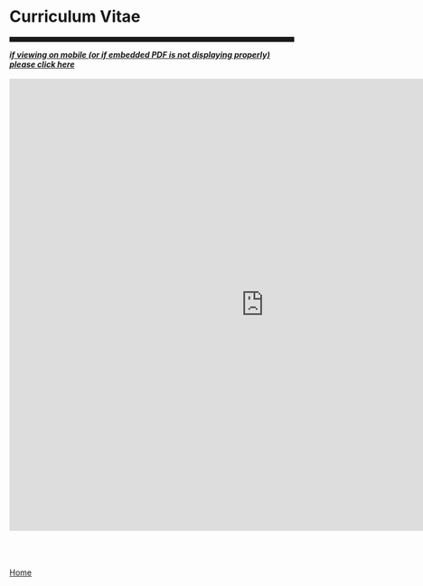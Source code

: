 <body>
		
<div class="container">
<div class="blurb">
<h1>Curriculum Vitae</h1>

<hr style="height:9px;color:#84949B">
<a href="https://kellyjwallace.github.io/images/Kelly_Wallace_curriculum_vita_2020.pdf"><i><b>if viewing on mobile (or if embedded PDF is not displaying properly) please click here </b></i></a><br><br>
<embed src="https://kellyjwallace.github.io/images/Kelly_Wallace_curriculum_vita_2020.pdf" width="900px" height="800px" />


	

<br><br>	
<a href="../">Home</a>
